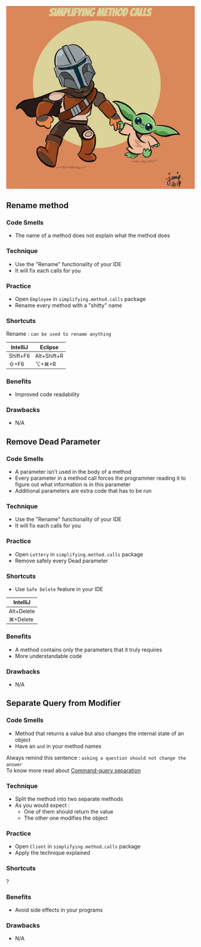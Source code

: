 ![refactoring-journey](img/5-simplifying-method-calls.png)

## Rename method
### Code Smells
* The name of a method does not explain what the method does

### Technique
* Use the "Rename" functionality of your IDE
* It will fix each calls for you

### Practice
* Open `Employee` in `simplifying.method.calls` package
* Rename every method with a "shitty" name

### Shortcuts
Rename : `can be used to rename anything`

| IntelliJ | Eclipse |
|---|---|
| Shift+F6 | Alt+Shift+R |
| ⇧+F6 | ⌥+⌘+R |

### Benefits
* Improved code readability

### Drawbacks
* N/A

## Remove Dead Parameter
### Code Smells
* A parameter isn’t used in the body of a method
* Every parameter in a method call forces the programmer reading it to figure out what information is in this parameter
* Additional parameters are extra code that has to be run

### Technique
* Use the "Rename" functionality of your IDE
* It will fix each calls for you

### Practice
* Open `Lottery` in `simplifying.method.calls` package
* Remove safely every Dead parameter

### Shortcuts
* Use `Safe Delete` feature in your IDE

| IntelliJ |
|---|
| Alt+Delete |
| ⌘+Delete |

### Benefits
* A method contains only the parameters that it truly requires
* More understandable code

### Drawbacks
* N/A

## Separate Query from Modifier
### Code Smells
* Method that returns a value but also changes the internal state of an object
* Have an `and` in your method names

Always remind this sentence : `asking a question should not change the answer`  
To know more read about [Command-query separation](https://en.wikipedia.org/wiki/Command%E2%80%93query_separation)

### Technique
* Split the method into two separate methods
* As you would expect :
    * One of them should return the value 
    * The other one modifies the object
    
### Practice
* Open `Client` in `simplifying.method.calls` package
* Apply the technique explained

### Shortcuts
?

### Benefits
* Avoid side effects in your programs

### Drawbacks
* N/A

